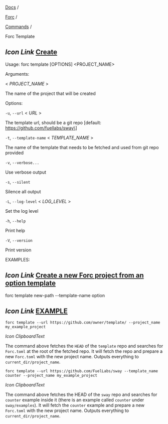 [Docs](https://docs.fuel.network/) /

[Forc](https://docs.fuel.network/docs/forc/) /

[Commands](https://docs.fuel.network/docs/forc/commands/) /

Forc Template

## _Icon Link_ [Create](https://docs.fuel.network/docs/forc/commands/forc_template/\#forc-template)

Usage: forc template \[OPTIONS\] <PROJECT\_NAME>

Arguments:

< _PROJECT\_NAME_ \>

The name of the project that will be created

Options:

`-u`, `--url` < _URL_ \>

The template url, should be a git repo \[default: https://github.com/fuellabs/sway\]

`-t`, `--template-name` < _TEMPLATE\_NAME_ \>

The name of the template that needs to be fetched and used from git repo provided

`-v`, `--verbose...`

Use verbose output

`-s`, `--silent`

Silence all output

`-L`, `--log-level` < _LOG\_LEVEL_ \>

Set the log level

`-h`, `--help`

Print help

`-V`, `--version`

Print version

EXAMPLES:

## _Icon Link_ [Create a new Forc project from an option template](https://docs.fuel.network/docs/forc/commands/forc_template/\#forc-template)

forc template new-path --template-name option

## _Icon Link_ [EXAMPLE](https://docs.fuel.network/docs/forc/commands/forc_template/\#forc-template)

```fuel_Box fuel_Box-idXKMmm-css
forc template --url https://github.com/owner/template/ --project_name my_example_project

```

_Icon ClipboardText_

The command above fetches the `HEAD` of the `template` repo and searches for `Forc.toml` at the root of the fetched repo. It will fetch the repo and prepare a new `Forc.toml` with the new project name. Outputs everything to `current_dir/project_name`.

```fuel_Box fuel_Box-idXKMmm-css
forc template --url https://github.com/FuelLabs/sway --template_name counter --project_name my_example_project

```

_Icon ClipboardText_

The command above fetches the HEAD of the `sway` repo and searches for `counter` example inside it (there is an example called `counter` under `sway/examples`). It will fetch the `counter` example and prepare a new `Forc.toml` with the new project name. Outputs everything to `current_dir/project_name`.